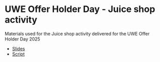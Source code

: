 # UWE Offer Holder Day - Juice shop activity

Materials used for the Juice shop activity delivered for the UWE Offer Holder Day 2025

* [Slides](./slides.pdf)
* [Script](./script.sh)
